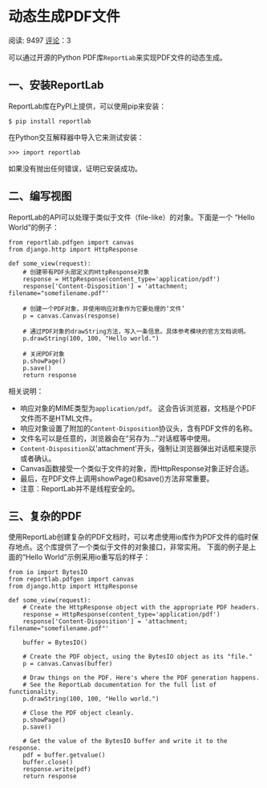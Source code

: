 # 动态生成PDF文件

阅读: 9497     [评论](http://www.liujiangblog.com/course/django/143#comments)：3

可以通过开源的Python PDF库`ReportLab`来实现PDF文件的动态生成。

## 一、安装ReportLab

ReportLab库在PyPI上提供，可以使用pip来安装：

```
$ pip install reportlab
```

在Python交互解释器中导入它来测试安装：

```
>>> import reportlab
```

如果没有抛出任何错误，证明已安装成功。

## 二、编写视图

ReportLab的API可以处理于类似于文件（file-like）的对象。下面是一个 “Hello World”的例子：

```
from reportlab.pdfgen import canvas
from django.http import HttpResponse

def some_view(request):
    # 创建带有PDF头部定义的HttpResponse对象
    response = HttpResponse(content_type='application/pdf')
    response['Content-Disposition'] = 'attachment; filename="somefilename.pdf"'

    # 创建一个PDF对象，并使用响应对象作为它要处理的‘文件’
    p = canvas.Canvas(response)

    # 通过PDF对象的drawString方法，写入一条信息。具体参考模块的官方文档说明。
    p.drawString(100, 100, "Hello world.")

    # 关闭PDF对象
    p.showPage()
    p.save()
    return response
```

相关说明：

- 响应对象的MIME类型为`application/pdf`。 这会告诉浏览器，文档是个PDF文件而不是HTML文件。
- 响应对象设置了附加的`Content-Disposition`协议头，含有PDF文件的名称。
- 文件名可以是任意的，浏览器会在“另存为...”对话框等中使用。
- `Content-Disposition`以'attachment'开头，强制让浏览器弹出对话框来提示或者确认。
- Canvas函数接受一个类似于文件的对象，而HttpResponse对象正好合适。
- 最后，在PDF文件上调用showPage()和save()方法非常重要。
- 注意：ReportLab并不是线程安全的。

## 三、复杂的PDF

使用ReportLab创建复杂的PDF文档时，可以考虑使用io库作为PDF文件的临时保存地点。这个库提供了一个类似于文件的对象接口，非常实用。 下面的例子是上面的“Hello World”示例采用io重写后的样子：

```
from io import BytesIO
from reportlab.pdfgen import canvas
from django.http import HttpResponse

def some_view(request):
    # Create the HttpResponse object with the appropriate PDF headers.
    response = HttpResponse(content_type='application/pdf')
    response['Content-Disposition'] = 'attachment; filename="somefilename.pdf"'

    buffer = BytesIO()

    # Create the PDF object, using the BytesIO object as its "file."
    p = canvas.Canvas(buffer)

    # Draw things on the PDF. Here's where the PDF generation happens.
    # See the ReportLab documentation for the full list of functionality.
    p.drawString(100, 100, "Hello world.")

    # Close the PDF object cleanly.
    p.showPage()
    p.save()

    # Get the value of the BytesIO buffer and write it to the response.
    pdf = buffer.getvalue()
    buffer.close()
    response.write(pdf)
    return response
```